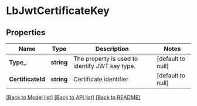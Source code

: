 # LbJwtCertificateKey

## Properties
Name | Type | Description | Notes
------------ | ------------- | ------------- | -------------
**Type_** | **string** | The property is used to identify JWT key type.  | [default to null]
**CertificateId** | **string** | Certificate identifier | [default to null]

[[Back to Model list]](../README.md#documentation-for-models) [[Back to API list]](../README.md#documentation-for-api-endpoints) [[Back to README]](../README.md)

